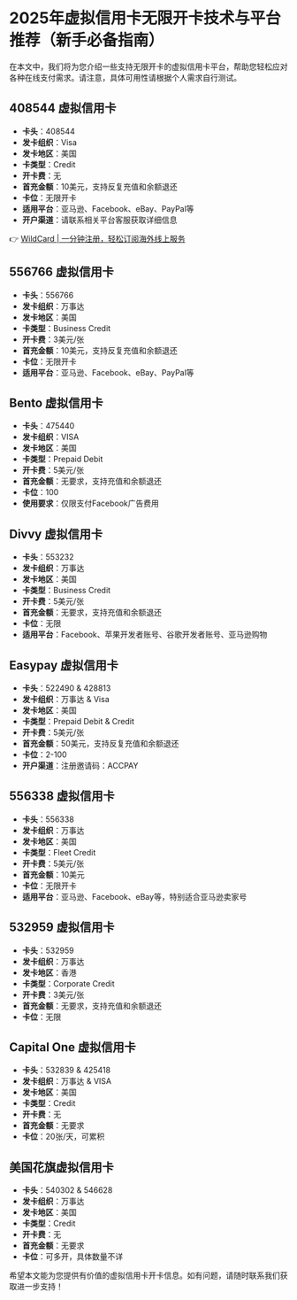 # 2025年虚拟信用卡无限开卡技术与平台推荐（新手必备指南）

在本文中，我们将为您介绍一些支持无限开卡的虚拟信用卡平台，帮助您轻松应对各种在线支付需求。请注意，具体可用性请根据个人需求自行测试。

## 408544 虚拟信用卡

- **卡头**：408544  
- **发卡组织**：Visa  
- **发卡地区**：美国  
- **卡类型**：Credit  
- **开卡费**：无  
- **首充金额**：10美元，支持反复充值和余额退还  
- **卡位**：无限开卡  
- **适用平台**：亚马逊、Facebook、eBay、PayPal等  
- **开户渠道**：请联系相关平台客服获取详细信息  

👉 [WildCard | 一分钟注册，轻松订阅海外线上服务](https://bbtdd.com/WildCard)

## 556766 虚拟信用卡

- **卡头**：556766  
- **发卡组织**：万事达  
- **发卡地区**：美国  
- **卡类型**：Business Credit  
- **开卡费**：3美元/张  
- **首充金额**：10美元，支持反复充值和余额退还  
- **卡位**：无限开卡  
- **适用平台**：亚马逊、Facebook、eBay、PayPal等  

## Bento 虚拟信用卡

- **卡头**：475440  
- **发卡组织**：VISA  
- **发卡地区**：美国  
- **卡类型**：Prepaid Debit  
- **开卡费**：5美元/张  
- **首充金额**：无要求，支持充值和余额退还  
- **卡位**：100  
- **使用要求**：仅限支付Facebook广告费用  

## Divvy 虚拟信用卡

- **卡头**：553232  
- **发卡组织**：万事达  
- **发卡地区**：美国  
- **卡类型**：Business Credit  
- **开卡费**：5美元/张  
- **首充金额**：无要求，支持充值和余额退还  
- **卡位**：无限  
- **适用平台**：Facebook、苹果开发者账号、谷歌开发者账号、亚马逊购物  

## Easypay 虚拟信用卡

- **卡头**：522490 & 428813  
- **发卡组织**：万事达 & Visa  
- **发卡地区**：美国  
- **卡类型**：Prepaid Debit & Credit  
- **开卡费**：5美元/张  
- **首充金额**：50美元，支持反复充值和余额退还  
- **卡位**：2-100  
- **开户渠道**：注册邀请码：ACCPAY  

## 556338 虚拟信用卡

- **卡头**：556338  
- **发卡组织**：万事达  
- **发卡地区**：美国  
- **卡类型**：Fleet Credit  
- **开卡费**：5美元/张  
- **首充金额**：10美元  
- **卡位**：无限开卡  
- **适用平台**：亚马逊、Facebook、eBay等，特别适合亚马逊卖家号  

## 532959 虚拟信用卡

- **卡头**：532959  
- **发卡组织**：万事达  
- **发卡地区**：香港  
- **卡类型**：Corporate Credit  
- **开卡费**：3美元/张  
- **首充金额**：无要求，支持充值和余额退还  
- **卡位**：无限  

## Capital One 虚拟信用卡

- **卡头**：532839 & 425418  
- **发卡组织**：万事达 & VISA  
- **发卡地区**：美国  
- **卡类型**：Credit  
- **开卡费**：无  
- **首充金额**：无要求  
- **卡位**：20张/天，可累积  

## 美国花旗虚拟信用卡

- **卡头**：540302 & 546628  
- **发卡组织**：万事达  
- **发卡地区**：美国  
- **卡类型**：Credit  
- **开卡费**：无  
- **首充金额**：无要求  
- **卡位**：可多开，具体数量不详  

希望本文能为您提供有价值的虚拟信用卡开卡信息。如有问题，请随时联系我们获取进一步支持！